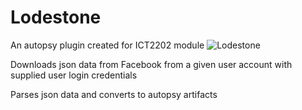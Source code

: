 # Lodestone
An autopsy plugin created for ICT2202 module
![Lodestone](https://user-images.githubusercontent.com/91124693/199464580-89170544-66a6-4aa4-b1cd-76bbd1e48ba8.png)

Downloads json data from Facebook from a given user account with supplied user login credentials

Parses json data and converts to autopsy artifacts

